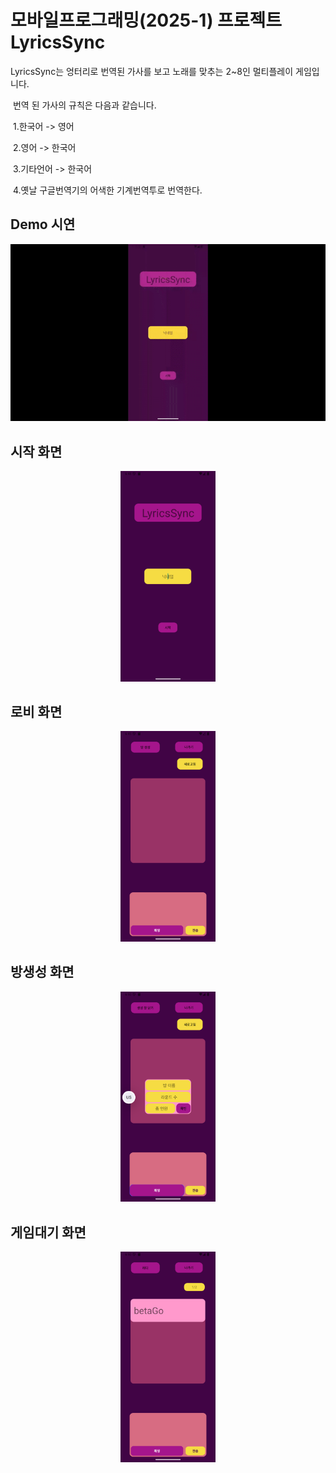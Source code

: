 # 모바일프로그래밍(2025-1) 프로젝트 LyricsSync
LyricsSync는 엉터리로 번역된 가사를 보고 노래를 맞추는 2~8인 멀티플레이 게임입니다.

  &nbsp;번역 된 가사의 규칙은 다음과 같습니다.
  
  &nbsp;1.한국어 -> 영어
  
  &nbsp;2.영어 -> 한국어
  
  &nbsp;3.기타언어 -> 한국어
  
  &nbsp;4.옛날 구글번역기의 어색한 기계번역투로 번역한다.

## Demo 시연
<p align="center">
  <img src="https://github.com/DoorWarning/LyricsSync/blob/master/Demo/demo.gif" alt="demo gif">
</p>

## 시작 화면
<p align="center">
  <img src= "https://github.com/DoorWarning/LyricsSync/blob/master/Demo/StartScreen.png" alt="startscreen" width="30%">
</p>

## 로비 화면
<p align="center">
  <img src= "https://github.com/DoorWarning/LyricsSync/blob/master/Demo/LobbyScreen.png" alt="lobbyscreen" width="30%">
</p>

## 방생성 화면
<p align="center">
  <img src= "https://github.com/DoorWarning/LyricsSync/blob/master/Demo/CreateRoomScreen.png" alt="createscreen" width="30%">
</p>

## 게임대기 화면
<p align="center">
  <img src= "https://github.com/DoorWarning/LyricsSync/blob/master/Demo/GameRoomScreen.png" alt="gameroomscreen" width="30%">
</p>

